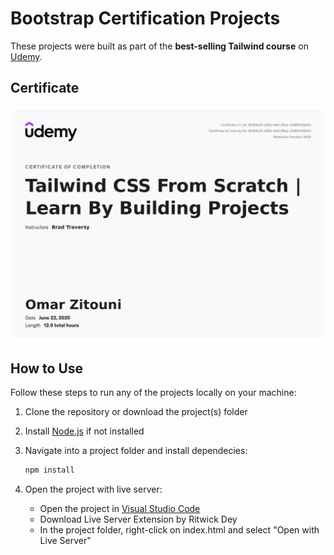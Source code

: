 # Bootstrap Certification Projects
These projects were built as part of the **best-selling Tailwind course** on [Udemy](https://www.udemy.com/).

## Certificate

<img src="tailwind-certificate.PNG"  />

## How to Use

Follow these steps to run any of the projects locally on your machine:

1. Clone the repository or download the project(s) folder

1. Install [Node.js](https://nodejs.org/en) if not installed 

1. Navigate into a project folder and install dependecies:
    ```bash
    npm install
    ```

1. Open the project with live server:
    * Open the project in [Visual Studio Code](https://code.visualstudio.com/)
    * Download Live Server Extension by Ritwick Dey
    * In the project folder, right-click on index.html and select "Open with Live Server"